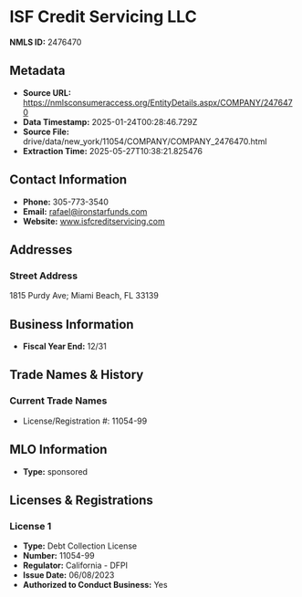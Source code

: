 # ISF Credit Servicing LLC

**NMLS ID:** 2476470

## Metadata
- **Source URL:** https://nmlsconsumeraccess.org/EntityDetails.aspx/COMPANY/2476470
- **Data Timestamp:** 2025-01-24T00:28:46.729Z
- **Source File:** drive/data/new_york/11054/COMPANY/COMPANY_2476470.html
- **Extraction Time:** 2025-05-27T10:38:21.825476

## Contact Information
- **Phone:** 305-773-3540
- **Email:** rafael@ironstarfunds.com
- **Website:** www.isfcreditservicing.com

## Addresses
### Street Address
1815 Purdy Ave; Miami Beach, FL 33139

## Business Information
- **Fiscal Year End:** 12/31

## Trade Names & History
### Current Trade Names
- License/Registration #: 11054-99

## MLO Information
- **Type:** sponsored

## Licenses & Registrations

### License 1
- **Type:** Debt Collection License
- **Number:** 11054-99
- **Regulator:** California - DFPI
- **Issue Date:** 06/08/2023
- **Authorized to Conduct Business:** Yes
